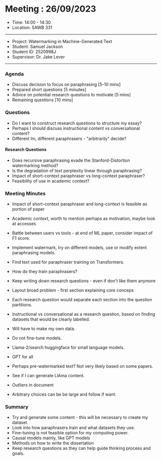 # Meeting : 26/09/2023

* Time: 14:00 - 14:30
* Location: SAWB 331
----------

* Project: Watermarking in Machine-Generated Text
* Student: Samuel Jackson
* Student ID: 2520998J
* Supervisor: Dr. Jake Lever
----------

### Agenda

- Discuss decision to focus on paraphrasing [5-10 mins]
- Prepared short questions [5 minutes]
- Advice on potential research questions to motivate [5 mins]
- Remaining questions [10 mins]

### Questions

- Do I want to construct research questions to structure my essay?
- Perhaps I should discuss instructional content vs conversational content?
- Different lm, different paraphrasers - "arbitrarily" decide?

#### Research Questions
- Does recursive paraphrasing evade the Stanford-Distortion watermarking method?
- Is the degradation of text perplexity linear through paraphrasing?
- Impact of short-context paraphraser vs long-context paraphraser?
- Feasibility of use in academic context?

### Meeting Minutes

- Impact of short-context paraphraser and long-context is feasible as portion of paper
- Academic context, worth to mention perhaps as motivation, maybe look at accesses
- Battle between users vs tools - at end of ML paper, consider impact of F1 score.

- Implement watermark, try on different models, use or modify extent paraphrasing models.
- Find text used for paraphraser training on Transformers.
- How do they train paraphrasers?

- Keep writing down research questions - even if don't like them anymore
- Layout broad problem - first section explaining core conceps

- Each research question would separate each section into the question partitions.

- Instructional vs conversational as a research question, based on finding datasets that would be clearly labelled.
- Will have to make my own data.

- Do not fine-tune models.

- Llama-2/search huggingface for small language models.
- GPT for all

- Perhaps pre-watermarked text? Not very likely based on some papers.

- See if I can generate LlAma content.
- Outliers in document
- Arbitrary choices can be be large and follow if want.

### Summary

- Try and generate some content - this will be necessary to create my dataset.
- Look into how paraphrasers train and what datasets they use.
- Fine-tuning is not feasible option for my computing power.
- Causal models mainly, like GPT models
- Methods on how to write the dissertation
- Keep research questions as they can help guide thinking process and goals.



